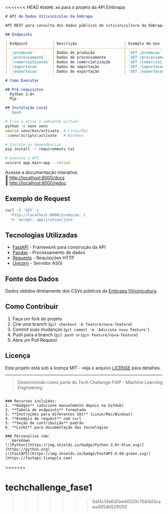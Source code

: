 <<<<<<< HEAD
 `README.md` para o projeto da API Embrapa:

```markdown
# API de Dados Vitivinícolas da Embrapa

API REST para consulta dos dados públicos de vitivinicultura da Embrapa, construída com FastAPI.

## Endpoints

| Endpoint           | Descrição                     | Exemplo de Uso                     |
|--------------------|-------------------------------|------------------------------------|
| `/producao`        | Dados de produção             | `GET /producao`                    |
| `/processamento`   | Dados de processamento        | `GET /processamento`               |
| `/comercializacao` | Dados de comercialização      | `GET /comercializacao`             |
| `/importacao`      | Dados de importação           | `GET /importacao`                  |
| `/exportacao`      | Dados de exportação           | `GET /exportacao`                  |

# Como Executar

## Pré-requisitos
- Python 3.8+
- Pip

## Instalação Local
```bash

# Crie e ative o ambiente virtual
python -m venv venv
source venv/bin/activate  # Linux/Mac
.\venv\Scripts\activate   # Windows

# Instale as dependências
pip install -r requirements.txt

# Execute a API
uvicorn app.main:app --reload
```

Acesse a documentação interativa:  
🔹 [http://localhost:8000/docs](http://localhost:8000/docs)  
🔹 [http://localhost:8000/redoc](http://localhost:8000/redoc)

## Exemplo de Request
```bash
curl -X 'GET' \
  'http://localhost:8000/producao' \
  -H 'accept: application/json'
```

## Tecnologias Utilizadas
- [FastAPI](https://fastapi.tiangolo.com/) - Framework para construção da API
- [Pandas](https://pandas.pydata.org/) - Processamento de dados
- [Requests](https://docs.python-requests.org/) - Requisições HTTP
- [Uvicorn](https://www.uvicorn.org/) - Servidor ASGI

## Fonte dos Dados
Dados obtidos diretamente dos CSVs públicos da [Embrapa Vitivinicultura](http://vitibrasil.cnpuv.embrapa.br/).

## Como Contribuir
1. Faça um fork do projeto
2. Crie uma branch (`git checkout -b feature/nova-feature`)
3. Commit suas mudanças (`git commit -m 'Adiciona nova feature'`)
4. Push para a branch (`git push origin feature/nova-feature`)
5. Abra um Pull Request

## Licença
Este projeto está sob a licença MIT - veja o arquivo [LICENSE](LICENSE) para detalhes.

---
> Desenvolvido como parte do Tech Challenge FIAP - Machine Learning Engineering
```

### Recursos incluídos:
1. **Badges** (adicione manualmente depois no GitHub)
2. **Tabela de endpoints** formatada
3. **Instruções para diferentes SOs** (Linux/Mac/Windows)
4. **Exemplo de request** com curl
5. **Seção de contribuição** padrão
6. **Links** para documentação das tecnologias

### Personalize com:
```markdown
[![Python](https://img.shields.io/badge/Python-3.8+-blue.svg)](https://python.org)
[![FastAPI](https://img.shields.io/badge/FastAPI-0.68-green.svg)](https://fastapi.tiangolo.com)
``` 
=======
# techchallenge_fase1
>>>>>>> 0af4c5fa6d7aed4520c7b84d3caea4954b529050
